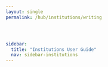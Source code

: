 ```yaml
---
layout: single
permalink: /hub/institutions/writing




sidebar:
  title: "Institutions User Guide"
  nav: sidebar-institutions
---
```

                  
 

